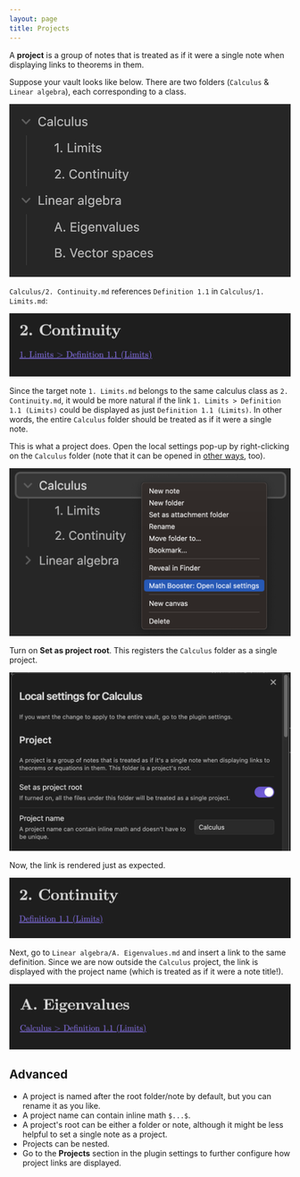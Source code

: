 ```yaml
---
layout: page
title: Projects
---
```


A **project** is a group of notes that is treated as if it were a single note when displaying links to theorems in them.

Suppose your vault looks like below. 
There are two folders (`Calculus` & `Linear algebra`), each corresponding to a class.

![Vault files](fig/project_files.png)

`Calculus/2. Continuity.md` references `Definition 1.1` in `Calculus/1. Limits.md`:

![](fig/project_before.png)

Since the target note `1. Limits.md` belongs to the same calculus class as `2. Continuity.md`, 
it would be more natural if the link `1. Limits > Definition 1.1 (Limits)` could be displayed as just `Definition 1.1 (Limits)`.
In other words, the entire `Calculus` folder should be treated as if it were a single note.

This is what a project does.
Open the local settings pop-up by right-clicking on the `Calculus` folder (note that it can be opened in [other ways](context-settings#how-to-set-up-local-settings), too).

![](fig/project_right-click.png)

Turn on **Set as project root**.
This registers the `Calculus` folder as a single project.

![](fig/project_setting.png)

Now, the link is rendered just as expected.

![](fig/project_after.png)

Next, go to `Linear algebra/A. Eigenvalues.md` and insert a link to the same definition.
Since we are now outside the `Calculus` project, the link is displayed with the project name (which is treated as if it were a note title!).

![](fig/project_after_outside.png)

## Advanced

- A project is named after the root folder/note by default, but you can rename it as you like.
- A project name can contain inline math `$...$`.
- A project's root can be either a folder or note, although it might be less helpful to set a single note as a project.
- Projects can be nested.
- Go to the **Projects** section in the plugin settings to further configure how project links are displayed.
